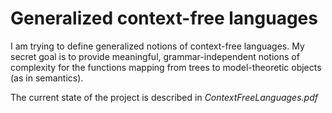 Generalized context-free languages
==================================

I am trying to define generalized notions of context-free languages. My secret goal is to provide meaningful, grammar-independent notions of complexity for the functions mapping from trees to model-theoretic objects (as in semantics).

The current state of the project is described in *ContextFreeLanguages.pdf*


